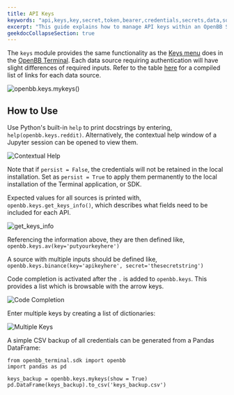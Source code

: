 ```yaml
---
title: API Keys
keywords: "api,keys,key,secret,token,bearer,credentials,secrets,data,sources"
excerpt: "This guide explains how to manage API keys within an OpenBB SDK environment."
geekdocCollapseSection: true
---
```

The `keys` module provides the same functionality as the <a href="https://openbb-finance.github.io/OpenBBTerminal/#accessing-other-sources-of-data-via-api-keys" target="_blank"> Keys menu</a> does in the <a href="https://openbb-finance.github.io/OpenBBTerminal/terminal/" target="_blank">OpenBB Terminal</a>. Each data source requiring authentication will have slight differences of required inputs. Refer to the table <a href="https://openbb-finance.github.io/OpenBBTerminal/#accessing-other-sources-of-data-via-api-keys" target="_blank">here</a> for a compiled list of links for each data source.

![openbb.keys.mykeys()](https://user-images.githubusercontent.com/85772166/198151758-7fdf1e00-29c2-4fb1-bfb1-7421cc9b8986.png)

## How to Use

Use Python's built-in `help` to print docstrings by entering, `help(openbb.keys.reddit)`. Alternatively, the contextual help window of a Jupyter session can be opened to view them.

![Contextual Help](https://user-images.githubusercontent.com/85772166/198360190-753d4fd8-768a-4de6-9c24-44491804914f.png)

Note that if `persist = False`, the credentials will not be retained in the local installation. Set as `persist = True` to apply them permanently to the local installation of the Terminal application, or SDK.

Expected values for all sources is printed with, `openbb.keys.get_keys_info()`, which describes what fields need to be included for each API.

![get_keys_info](https://user-images.githubusercontent.com/85772166/198151924-08f97592-08ce-4631-b333-0f6568124874.png)

Referencing the information above, they are then defined like, `openbb.keys.av(key='putyourkeyhere')`

A source with multiple inputs should be defined like, `openbb.keys.binance(key='apikeyhere', secret='thesecretstring')`

Code completion is activated after the `.` is added to `openbb.keys`. This provides a list which is browsable with the arrow keys.

![Code Completion](https://user-images.githubusercontent.com/85772166/198151847-a09e9589-43b8-4c40-9cd1-be18092a8004.png)

Enter multiple keys by creating a list of dictionaries:

![Multiple Keys](https://user-images.githubusercontent.com/85772166/198152166-94ed3544-a03a-4790-9b4a-c76f2419e3d5.png)

A simple CSV backup of all credentials can be generated from a Pandas DataFrame:

````
from openbb_terminal.sdk import openbb
import pandas as pd

keys_backup = openbb.keys.mykeys(show = True)
pd.DataFrame(keys_backup).to_csv('keys_backup.csv')
````
